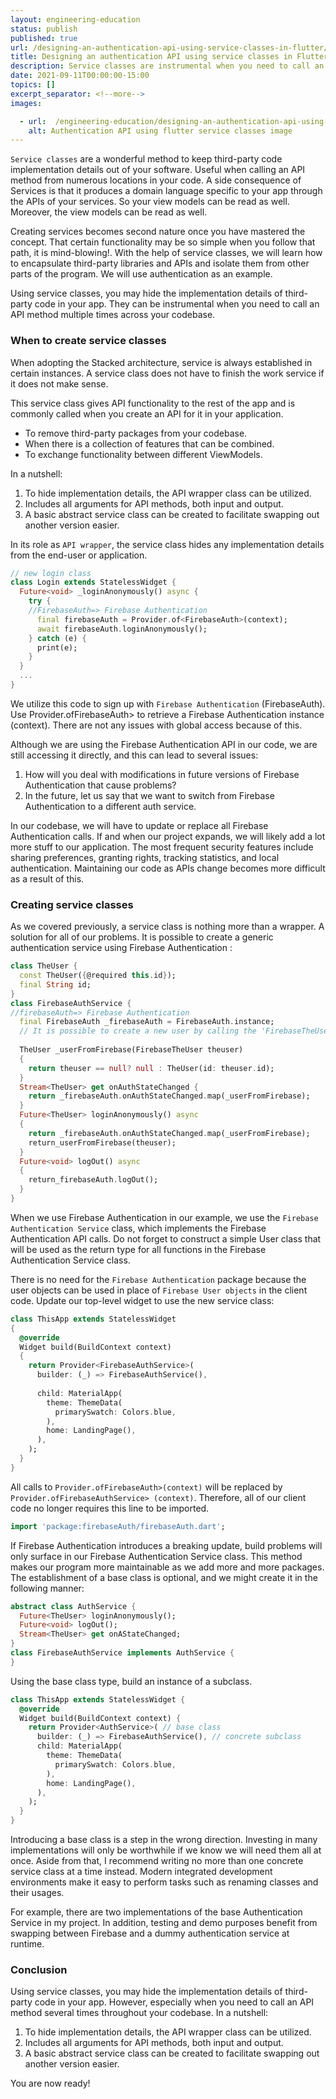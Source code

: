 ```yaml
---
layout: engineering-education
status: publish
published: true
url: /designing-an-authentication-api-using-service-classes-in-flutter/
title: Designing an authentication API using service classes in Flutter
description: Service classes are instrumental when you need to call an API method multiple times across your codebase. This article will demonstrate how to design an authentication API using service classes in Flutter.
date: 2021-09-11T00:00:00-15:00
topics: []
excerpt_separator: <!--more-->
images:

  - url:  /engineering-education/designing-an-authentication-api-using-service-classes-in-flutter/hero.jpg
    alt: Authentication API using flutter service classes image
---
```


`Service classes` are a wonderful method to keep third-party code implementation details out of your software. Useful when calling an API method from numerous locations in your code. A side consequence of Services is that it produces a domain language specific to your app through the APIs of your services. So your view models can be read as well. Moreover, the view models can be read as well. 
<!--more-->
Creating services becomes second nature once you have mastered the concept. That certain functionality may be so simple when you follow that path, it is mind-blowing!. With the help of service classes, we will learn how to encapsulate third-party libraries and APIs and isolate them from other parts of the program. We will use authentication as an example.

Using service classes, you may hide the implementation details of third-party code in your app. They can be instrumental when you need to call an API method multiple times across your codebase.

### When to create service classes
When adopting the Stacked architecture, service is always established in certain instances. A service class does not have to finish the work service if it does not make sense. 

This service class gives API functionality to the rest of the app and is commonly called when you create an API for it in your application.
- To remove third-party packages from your codebase.
- When there is a collection of features that can be combined.
- To exchange functionality between different ViewModels.

In a nutshell:
1. To hide implementation details, the API wrapper class can be utilized.
2. Includes all arguments for API methods, both input and output.
3. A basic abstract service class can be created to facilitate swapping out another version easier.
 
In its role as `API wrapper`, the service class hides any implementation details from the end-user or application.
```dart
// new login class
class Login extends StatelessWidget {
  Future<void> _loginAnonymously() async {
    try {
    //FirebaseAuth=> Firebase Authentication
      final firebaseAuth = Provider.of<FirebaseAuth>(context);
      await firebaseAuth.loginAnonymously();
    } catch (e) {
      print(e); 
    }
  }
  ...
}
```

We utilize this code to sign up with `Firebase Authentication` (FirebaseAuth). Use Provider.ofFirebaseAuth> to retrieve a Firebase Authentication instance (context). There are not any issues with global access because of this.

Although we are using the Firebase Authentication API in our code, we are still accessing it directly, and this can lead to several issues:

1. How will you deal with modifications in future versions of Firebase Authentication that cause problems?
2. In the future, let us say that we want to switch from Firebase Authentication to a different auth service.

In our codebase, we will have to update or replace all Firebase Authentication calls. If and when our project expands, we will likely add a lot more stuff to our application. The most frequent security features include sharing preferences, granting rights, tracking statistics, and local authentication. Maintaining our code as APIs change becomes more difficult as a result of this.

### Creating service classes
As we covered previously, a service class is nothing more than a wrapper. A solution for all of our problems. It is possible to create a generic authentication service using Firebase Authentication :

```Dart
class TheUser {
  const TheUser({@required this.id});
  final String id;
}
class FirebaseAuthService {
//firebaseAuth=> Firebase Authentication
  final FirebaseAuth _firebaseAuth = FirebaseAuth.instance;
  // It is possible to create a new user by calling the 'FirebaseTheUser' private method "TheUser".
  
  TheUser _userFromFirebase(FirebaseTheUser theuser) 
  {
    return theuser == null? null : TheUser(id: theuser.id);
  }
  Stream<TheUser> get onAuthStateChanged {
    return _firebaseAuth.onAuthStateChanged.map(_userFromFirebase);
  }
  Future<TheUser> loginAnonymously() async
  {
    return _firebaseAuth.onAuthStateChanged.map(_userFromFirebase);
    return_userFromFirebase(theuser);
  }
  Future<void> logOut() async
  {
    return_firebaseAuth.logOut();
  }
}
```

When we use Firebase Authentication in our example, we use the `Firebase Authentication Service` class, which implements the Firebase Authentication API calls. Do not forget to construct a simple User class that will be used as the return type for all functions in the Firebase Authentication Service class. 

There is no need for the `Firebase Authentication` package because the user objects can be used in place of `Firebase User objects` in the client code. Update our top-level widget to use the new service class:

```dart
class ThisApp extends StatelessWidget
{
  @override
  Widget build(BuildContext context) 
  {
    return Provider<FirebaseAuthService>(
      builder: (_) => FirebaseAuthService(),
      
      child: MaterialApp(
        theme: ThemeData(
          primarySwatch: Colors.blue,
        ),
        home: LandingPage(),
      ),
    );
  }
}
```

All calls to `Provider.ofFirebaseAuth>(context)` will be replaced by `Provider.ofFirebaseAuthService> (context)`. Therefore, all of our client code no longer requires this line to be imported.

```dart
import 'package:firebaseAuth/firebaseAuth.dart';
```

If Firebase Authentication introduces a breaking update, build problems will only surface in our Firebase Authentication Service class. This method makes our program more maintainable as we add more and more packages. The establishment of a base class is optional, and we might create it in the following manner:

```dart
abstract class AuthService {
  Future<TheUser> loginAnonymously();
  Future<void> logOut();
  Stream<TheUser> get onAStateChanged;
}
class FirebaseAuthService implements AuthService {
}
```

Using the base class type, build an instance of a subclass.

```dart
class ThisApp extends StatelessWidget {
  @override
  Widget build(BuildContext context) {
    return Provider<AuthService>( // base class
      builder: (_) => FirebaseAuthService(), // concrete subclass
      child: MaterialApp(
        theme: ThemeData(
          primarySwatch: Colors.blue,
        ),
        home: LandingPage(),
      ),
    );
  }
}
```

Introducing a base class is a step in the wrong direction. Investing in many implementations will only be worthwhile if we know we will need them all at once. Aside from that, I recommend writing no more than one concrete service class at a time instead. Modern integrated development environments make it easy to perform tasks such as renaming classes and their usages. 

For example, there are two implementations of the base Authentication Service in my project. In addition, testing and demo purposes benefit from swapping between Firebase and a dummy authentication service at runtime.

### Conclusion
Using service classes, you may hide the implementation details of third-party code in your app. However, especially when you need to call an API method several times throughout your codebase.
In a nutshell:
1. To hide implementation details, the API wrapper class can be utilized.
2. Includes all arguments for API methods, both input and output.
3. A basic abstract service class can be created to facilitate swapping out another version easier.

You are now ready!
